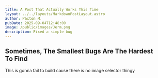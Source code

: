 ```yaml
---
title: A Post That Actually Works This Time
layout: ../../layouts/MarkdownPostLayout.astro
author: Paxton M.
pubDate: 2025-09-04T12:48:00
image: /public/images/Jerm.png
description: Fixed a simple bug
---
```

## Sometimes, The Smallest Bugs Are The Hardest To Find

This is gonna fail to build cause there is no image selector thingy

